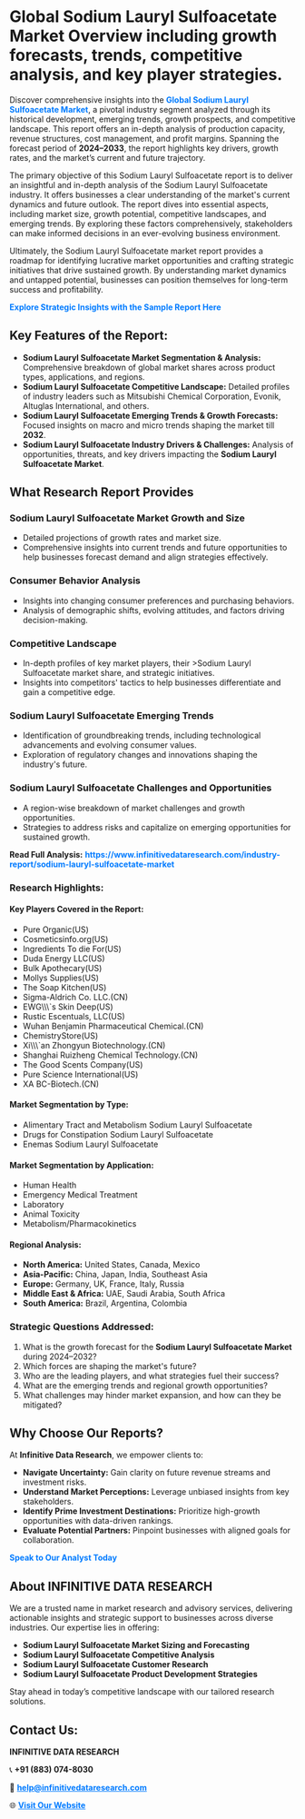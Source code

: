 <h1>Global Sodium Lauryl Sulfoacetate Market Overview including growth forecasts, trends, competitive analysis, and key player strategies.</h1>
<p>
Discover comprehensive insights into the 
<a href="https://www.infinitivedataresearch.com/industry-report/sodium-lauryl-sulfoacetate-market" rel="dofollow" style="color: #007BFF; text-decoration: none;"><strong>Global Sodium Lauryl Sulfoacetate Market</strong></a>, a pivotal industry segment analyzed through its historical development, emerging trends, growth prospects, and competitive landscape. This report offers an in-depth analysis of production capacity, revenue structures, cost management, and profit margins. Spanning the forecast period of <strong>2024–2033</strong>, the report highlights key drivers, growth rates, and the market’s current and future trajectory.
</p>
<p>
The primary objective of this Sodium Lauryl Sulfoacetate report is to deliver an insightful and in-depth analysis of the Sodium Lauryl Sulfoacetate industry. It offers businesses a clear understanding of the market's current dynamics and future outlook. The report dives into essential aspects, including market size, growth potential, competitive landscapes, and emerging trends. By exploring these factors comprehensively, stakeholders can make informed decisions in an ever-evolving business environment.
</p>
<p>
Ultimately, the Sodium Lauryl Sulfoacetate market report provides a roadmap for identifying lucrative market opportunities and crafting strategic initiatives that drive sustained growth. By understanding market dynamics and untapped potential, businesses can position themselves for long-term success and profitability.
</p>
<p>
<a href="https://www.infinitivedataresearch.com/request-sample/reportId=105711" style="color: #007BFF; text-decoration: none;"><strong>Explore Strategic Insights with the Sample Report Here</strong></a>
</p>

<h2>Key Features of the Report:</h2>
<ul>
<li><strong>Sodium Lauryl Sulfoacetate Market Segmentation & Analysis:</strong> Comprehensive breakdown of global market shares across product types, applications, and regions.</li>
<li><strong>Sodium Lauryl Sulfoacetate Competitive Landscape:</strong> Detailed profiles of industry leaders such as Mitsubishi Chemical Corporation, Evonik, Altuglas International, and others.</li>
<li><strong>Sodium Lauryl Sulfoacetate Emerging Trends & Growth Forecasts:</strong> Focused insights on macro and micro trends shaping the market till <strong>2032</strong>.</li>
<li><strong>Sodium Lauryl Sulfoacetate Industry Drivers & Challenges:</strong> Analysis of opportunities, threats, and key drivers impacting the <strong>Sodium Lauryl Sulfoacetate Market</strong>.</li>
</ul>

<h2>What Research Report Provides</h2>
<h3>Sodium Lauryl Sulfoacetate Market Growth and Size</h3>
<ul>
<li>Detailed projections of growth rates and market size.</li>
<li>Comprehensive insights into current trends and future opportunities to help businesses forecast demand and align strategies effectively.</li>
</ul>

<h3>Consumer Behavior Analysis</h3>
<ul>
<li>Insights into changing consumer preferences and purchasing behaviors.</li>
<li>Analysis of demographic shifts, evolving attitudes, and factors driving decision-making.</li>
</ul>

<h3>Competitive Landscape</h3>
<ul>
<li>In-depth profiles of key market players, their >Sodium Lauryl Sulfoacetate market share, and strategic initiatives.</li>
<li>Insights into competitors' tactics to help businesses differentiate and gain a competitive edge.</li>
</ul>

<h3>Sodium Lauryl Sulfoacetate Emerging Trends</h3>
<ul>
<li>Identification of groundbreaking trends, including technological advancements and evolving consumer values.</li>
<li>Exploration of regulatory changes and innovations shaping the industry's future.</li>
</ul>

<h3>Sodium Lauryl Sulfoacetate Challenges and Opportunities</h3>
<ul>
<li>A region-wise breakdown of market challenges and growth opportunities.</li>
<li>Strategies to address risks and capitalize on emerging opportunities for sustained growth.</li>
</ul>
<p><strong>Read Full Analysis:</strong> <a href="https://www.infinitivedataresearch.com/industry-report/sodium-lauryl-sulfoacetate-market" rel="dofollow" style="color: #007BFF; text-decoration: none;"><strong>https://www.infinitivedataresearch.com/industry-report/sodium-lauryl-sulfoacetate-market</strong></a></p>
<h3>Research Highlights:</h3>
<h4>Key Players Covered in the Report:</h4>
<ul><li>Pure Organic(US)</li><li>Cosmeticsinfo.org(US)</li><li>Ingredients To die For(US)</li><li>Duda Energy LLC(US)</li><li>Bulk Apothecary(US)</li><li>Mollys Supplies(US)</li><li>The Soap Kitchen(US)</li><li>Sigma-Aldrich Co. LLC.(CN)</li><li>EWG\\\`s Skin Deep(US)</li><li>Rustic Escentuals, LLC(US)</li><li>Wuhan Benjamin Pharmaceutical Chemical.(CN)</li><li>ChemistryStore(US)</li><li>Xi\\\`an Zhongyun Biotechnology.(CN)</li><li>Shanghai Ruizheng Chemical Technology.(CN)</li><li>The Good Scents Company(US)</li><li>Pure Science International(US)</li><li>XA BC-Biotech.(CN)</li></ul>
<h4>Market Segmentation by Type:</h4>
<ul><li>Alimentary Tract and Metabolism Sodium Lauryl Sulfoacetate</li><li>Drugs for Constipation Sodium Lauryl Sulfoacetate</li><li>Enemas Sodium Lauryl Sulfoacetate</li></ul>
<h4>Market Segmentation by Application:</h4>
<ul><li>Human Health</li><li>Emergency Medical Treatment</li><li>Laboratory</li><li>Animal Toxicity</li><li>Metabolism/Pharmacokinetics</li></ul>

<h4>Regional Analysis:</h4>
<ul>
<li><strong>North America:</strong> United States, Canada, Mexico</li>
<li><strong>Asia-Pacific:</strong> China, Japan, India, Southeast Asia</li>
<li><strong>Europe:</strong> Germany, UK, France, Italy, Russia</li>
<li><strong>Middle East & Africa:</strong> UAE, Saudi Arabia, South Africa</li>
<li><strong>South America:</strong> Brazil, Argentina, Colombia</li>
</ul>

<h3>Strategic Questions Addressed:</h3>
<ol>
<li>What is the growth forecast for the <strong>Sodium Lauryl Sulfoacetate Market</strong> during 2024–2032?</li>
<li>Which forces are shaping the market's future?</li>
<li>Who are the leading players, and what strategies fuel their success?</li>
<li>What are the emerging trends and regional growth opportunities?</li>
<li>What challenges may hinder market expansion, and how can they be mitigated?</li>
</ol>

<h2>Why Choose Our Reports?</h2>
<p>At <strong>Infinitive Data Research</strong>, we empower clients to:</p>
<ul>
<li><strong>Navigate Uncertainty:</strong> Gain clarity on future revenue streams and investment risks.</li>
<li><strong>Understand Market Perceptions:</strong> Leverage unbiased insights from key stakeholders.</li>
<li><strong>Identify Prime Investment Destinations:</strong> Prioritize high-growth opportunities with data-driven rankings.</li>
<li><strong>Evaluate Potential Partners:</strong> Pinpoint businesses with aligned goals for collaboration.</li>
</ul>
<p><a href="https://www.infinitivedataresearch.com/industry-report/sodium-lauryl-sulfoacetate-market" rel="dofollow" style="color: #007BFF; text-decoration: none;"><strong>Speak to Our Analyst Today</strong></a></p>

<h2>About INFINITIVE DATA RESEARCH</h2>
<p>We are a trusted name in market research and advisory services, delivering actionable insights and strategic support to businesses across diverse industries. Our expertise lies in offering:</p>
<ul>
<li><strong>Sodium Lauryl Sulfoacetate Market Sizing and Forecasting</strong></li>
<li><strong>Sodium Lauryl Sulfoacetate Competitive Analysis</strong></li>
<li><strong>Sodium Lauryl Sulfoacetate Customer Research</strong></li>
<li><strong>Sodium Lauryl Sulfoacetate Product Development Strategies</strong></li>
</ul>
<p>Stay ahead in today’s competitive landscape with our tailored research solutions.</p>

<h2>Contact Us:</h2>
<p><strong>INFINITIVE DATA RESEARCH</strong></p>
<p>📞 <strong>+91 (883) 074-8030</strong></p>
<p>📧 <strong><a href="mailto:help@infinitivedataresearch.com" style="color: #007BFF;">help@infinitivedataresearch.com</a></strong></p>
<p>🌐 <strong><a href="https://www.infinitivedataresearch.com" rel="dofollow" style="color: #007BFF;">Visit Our Website</a></strong></p>